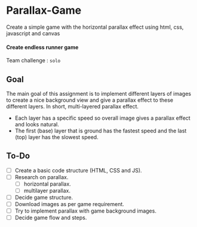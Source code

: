 # Parallax-Game
Create a simple game with the horizontal parallax effect using html, css, javascript and canvas

#### Create endless runner game
Team challenge : `solo`

## Goal
The main goal of this assignment is to implement different layers of images to create a nice background view and give a parallax effect to these different layers. In short, multi-layered parallax effect.
- Each layer has a specific speed so overall image gives a parallax effect and looks natural.
- The first (base) layer that is ground has the fastest speed and the last (top) layer has the slowest speed.

## To-Do
- [ ] Create a basic code structure (HTML, CSS and JS).
- [ ] Research on parallax.
  - [ ] horizontal parallax.
  - [ ] multilayer parallax.
- [ ] Decide game structure.
- [ ] Download images as per game requirement.
- [ ] Try to implement parallax with game background images.
- [ ] Decide game flow and steps.